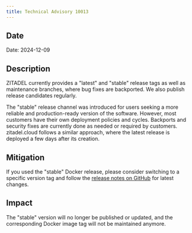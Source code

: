 ```yaml
---
title: Technical Advisory 10013
---
```


## Date

Date: 2024-12-09

## Description

ZITADEL currently provides a "latest" and "stable" release tags as well as maintenance branches, where bug fixes are backported.
We also publish release candidates regularly.

The "stable" release channel was introduced for users seeking a more reliable and production-ready version of the software.
However, most customers have their own deployment policies and cycles. 
Backports and security fixes are currently done as needed or required by customers. 
zitadel.cloud follows a similar approach, where the latest release is deployed a few days after its creation.

## Mitigation

If you used the "stable" Docker release, please consider switching to a specific version tag and follow the [release notes on GitHub](https://github.com/Tualua/zitadel-ldapfix/releases) for latest changes.

## Impact

The "stable" version will no longer be published or updated, and the corresponding Docker image tag will not be maintained anymore.

